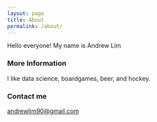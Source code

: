 ```yaml
---
layout: page
title: About
permalink: /about/
---
```


Hello everyone! My name is Andrew Lim

### More Information

I like data science, boardgames, beer, and hockey.

### Contact me

[andrewlim90@gmail.com](mailto:andrewlim90@gmail.com)
